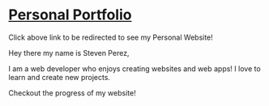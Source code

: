 <h1><a href="https://stevenalp18.github.io/" target="_blank">Personal Portfolio</a></h1>

Click above link to be redirected to see my Personal Website!

Hey there my name is Steven Perez, 

I am a web developer who enjoys creating websites and web apps! I love to learn and create new projects. 

Checkout the progress of my website!
